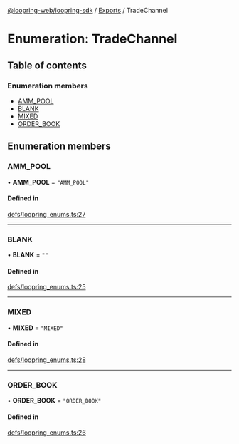 [@loopring-web/loopring-sdk](../README.md) / [Exports](../modules.md) / TradeChannel

# Enumeration: TradeChannel

## Table of contents

### Enumeration members

- [AMM\_POOL](TradeChannel.md#amm_pool)
- [BLANK](TradeChannel.md#blank)
- [MIXED](TradeChannel.md#mixed)
- [ORDER\_BOOK](TradeChannel.md#order_book)

## Enumeration members

### AMM\_POOL

• **AMM\_POOL** = `"AMM_POOL"`

#### Defined in

[defs/loopring_enums.ts:27](https://github.com/Loopring/loopring_sdk/blob/fd60be9/src/defs/loopring_enums.ts#L27)

___

### BLANK

• **BLANK** = `""`

#### Defined in

[defs/loopring_enums.ts:25](https://github.com/Loopring/loopring_sdk/blob/fd60be9/src/defs/loopring_enums.ts#L25)

___

### MIXED

• **MIXED** = `"MIXED"`

#### Defined in

[defs/loopring_enums.ts:28](https://github.com/Loopring/loopring_sdk/blob/fd60be9/src/defs/loopring_enums.ts#L28)

___

### ORDER\_BOOK

• **ORDER\_BOOK** = `"ORDER_BOOK"`

#### Defined in

[defs/loopring_enums.ts:26](https://github.com/Loopring/loopring_sdk/blob/fd60be9/src/defs/loopring_enums.ts#L26)
